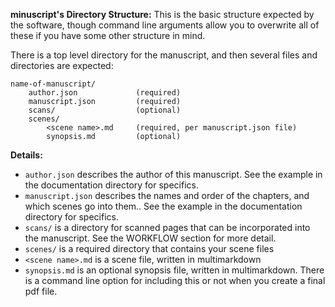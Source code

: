 **minuscript's Directory Structure:** This is the basic structure expected by the software, though command line arguments allow you to overwrite all of these if you have some other structure in mind.

There is a top level directory for the manuscript, and then several files and directories are expected:

    name-of-manuscript/
        author.json             (required)
        manuscript.json         (required)
        scans/                  (optional)
        scenes/
            <scene name>.md     (required, per manuscript.json file)
            synopsis.md         (optional)

**Details:**

- `author.json` describes the author of this manuscript. See the example in the documentation directory for specifics.
- `manuscript.json` describes the names and order of the chapters, and which scenes go into them.. See the example in the documentation directory for specifics.
- `scans/` is a directory for scanned pages that can be incorporated into the manuscript. See the WORKFLOW section for more detail.
- `scenes/` is a required directory that contains your scene files
- `<scene name>.md` is a scene file, written in multimarkdown
- `synopsis.md` is an optional synopsis file, written in multimarkdown. There is a command line option for including this or not when you create a final pdf file.

